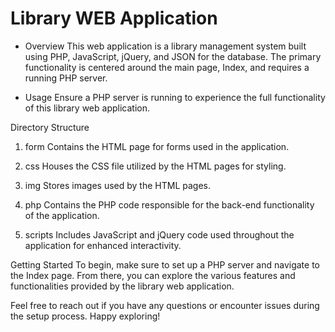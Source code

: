 # Library WEB Application
- Overview
This web application is a library management system built using PHP, JavaScript, jQuery, and JSON for the database. The primary functionality is centered around the main page, Index, and requires a running PHP server.

- Usage
Ensure a PHP server is running to experience the full functionality of this library web application.

Directory Structure
1. form
Contains the HTML page for forms used in the application.

2. css
Houses the CSS file utilized by the HTML pages for styling.

3. img
Stores images used by the HTML pages.

4. php
Contains the PHP code responsible for the back-end functionality of the application.

5. scripts
Includes JavaScript and jQuery code used throughout the application for enhanced interactivity.

Getting Started
To begin, make sure to set up a PHP server and navigate to the Index page. From there, you can explore the various features and functionalities provided by the library web application.

Feel free to reach out if you have any questions or encounter issues during the setup process. Happy exploring!
